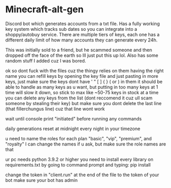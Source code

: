 # Minecraft-alt-gen

Discord bot which generates accounts from a txt file. Has a fully working key system which tracks sub dates so you can integrate into a shoppy/autobuy service. There are multiple tiers of keys, each one has a different daily limit of how many accounts they can generate every 24h.

This was initially sold to a friend, but he scammed someone and then dropped off the face of the earth so Ill just put this up lol.
Also has some random stuff I added cuz I was bored.

ok so dont fuck with the files cuz the thingy relies on them having the right name
you can refill keys by opening the key file and just pasting in more keys, just make sure the keys dont have ' " [ ] { } ( or ) in them
it should be able to handle as many keys as u want, but putting in too many keys at 1 time will slow it down, so stick to max like ~50-75 keys in stock at a time
you can delete any keys from the list (dont reccomend it cuz ull scam someone by stealing their key) but make sure you dont delete the last line (that fillerchungus line) cuz that line wont work



wait until console print "initiated" before running any commands

daily generations reset at midnight every night in your timezone

u need to name the roles for each plan "basic", "vip", "premium", and "royalty"
I can change the names if u ask, but make sure the role names are that

ur pc needs python 3.9.2 or higher
you need to install every library on requirements.txt by going to command prompt and typing: pip install <requirement>


change the token in "client.run" at the end of the file to the token of your bot
make sure your bot has admin
